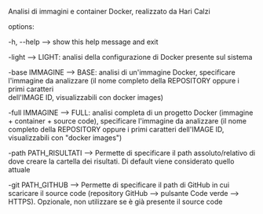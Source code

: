 Analisi di immagini e container Docker, realizzato da Hari Calzi

options:

  -h, --help  -->  show this help message and exit
  
  -light  -->  LIGHT: analisi della configurazione di Docker presente sul sistema
  
  -base IMMAGINE  -->  BASE: analisi di un'immagine Docker, specificare l'immagine da analizzare (il nome completo della REPOSITORY oppure i primi caratteri     
   dell'IMAGE ID, visualizzabili con docker images)
  
  -full IMMAGINE  -->  FULL: analisi completa di un progetto Docker (immagine + container + source code), specificare l'immagine da analizzare (il nome completo 
   della REPOSITORY oppure i primi caratteri dell'IMAGE ID, visualizzabili con "docker images")
  
  -path PATH_RISULTATI  -->  Permette di specificare il path assoluto/relativo di dove creare la cartella dei risultati. Di default viene considerato quello attuale
  
  -git PATH_GITHUB  -->  Permette di specificare il path di GitHub in cui scaricare il source code (repository GitHub --> pulsante Code verde --> HTTPS). Opzionale,      non utilizzare se è già presente il source code
